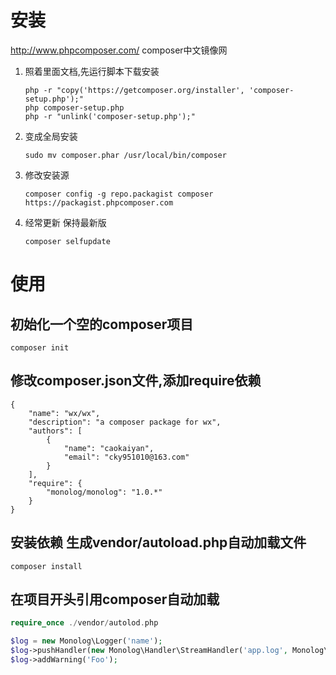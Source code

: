 # 安装
http://www.phpcomposer.com/ composer中文镜像网
1. 照着里面文档,先运行脚本下载安装
    ```shell
    php -r "copy('https://getcomposer.org/installer', 'composer-setup.php');"
    php composer-setup.php
    php -r "unlink('composer-setup.php');"
    ```
2. 变成全局安装
    ```shell
    sudo mv composer.phar /usr/local/bin/composer
    ```
3. 修改安装源
    ```shell
    composer config -g repo.packagist composer https://packagist.phpcomposer.com
    ```
4. 经常更新 保持最新版
    ```shell
    composer selfupdate
    ```

# 使用
## 初始化一个空的composer项目
```shell
composer init
```
## 修改composer.json文件,添加require依赖
```shell
{
    "name": "wx/wx",
    "description": "a composer package for wx",
    "authors": [
        {
            "name": "caokaiyan",
            "email": "cky951010@163.com"
        }
    ],
    "require": {
		"monolog/monolog": "1.0.*"
	}
}
```
## 安装依赖 生成vendor/autoload.php自动加载文件
```shell
composer install
```

## 在项目开头引用composer自动加载
```php
require_once ./vendor/autolod.php

$log = new Monolog\Logger('name');
$log->pushHandler(new Monolog\Handler\StreamHandler('app.log', Monolog\Logger::WARNING));
$log->addWarning('Foo');
```

